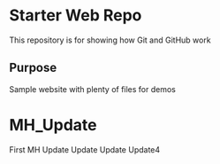 # Starter Web Repo

This repository is for showing how Git and GitHub work

## Purpose

Sample website with plenty of files for demos

# MH_Update
First MH Update Update Update Update4
